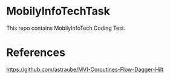 # MobilyInfoTechTask
This repo contains MobilyInfoTech Coding Test.
# References
https://github.com/astraube/MVI-Coroutines-Flow-Dagger-Hilt
